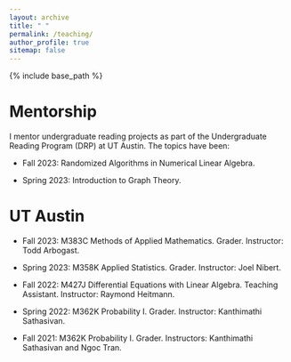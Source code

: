 ```yaml
---
layout: archive
title: " "
permalink: /teaching/
author_profile: true
sitemap: false
---
```


{% include base_path %}

Mentorship
======
I mentor undergraduate reading projects as part of the Undergraduate Reading Program (DRP) at UT Austin. The topics have been:

* Fall 2023: Randomized Algorithms in Numerical Linear Algebra.

* Spring 2023: Introduction to Graph Theory.


UT Austin
====

* Fall 2023: M383C Methods of Applied Mathematics. 
Grader. Instructor: Todd Arbogast.

* Spring 2023: M358K Applied Statistics.
Grader. Instructor: Joel Nibert.

* Fall 2022: M427J Differential Equations with Linear Algebra. 
Teaching Assistant. Instructor: Raymond Heitmann.

* Spring 2022: M362K Probability I.
Grader. Instructor: Kanthimathi Sathasivan.

* Fall 2021: M362K Probability I. 
Grader. Instructors: Kanthimathi Sathasivan and Ngoc Tran.





